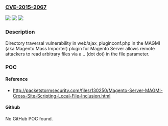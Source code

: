 ### [CVE-2015-2067](https://cve.mitre.org/cgi-bin/cvename.cgi?name=CVE-2015-2067)
![](https://img.shields.io/static/v1?label=Product&message=n%2Fa&color=blue)
![](https://img.shields.io/static/v1?label=Version&message=n%2Fa&color=blue)
![](https://img.shields.io/static/v1?label=Vulnerability&message=n%2Fa&color=brighgreen)

### Description

Directory traversal vulnerability in web/ajax_pluginconf.php in the MAGMI (aka Magento Mass Importer) plugin for Magento Server allows remote attackers to read arbitrary files via a .. (dot dot) in the file parameter.

### POC

#### Reference
- http://packetstormsecurity.com/files/130250/Magento-Server-MAGMI-Cross-Site-Scripting-Local-File-Inclusion.html

#### Github
No GitHub POC found.

